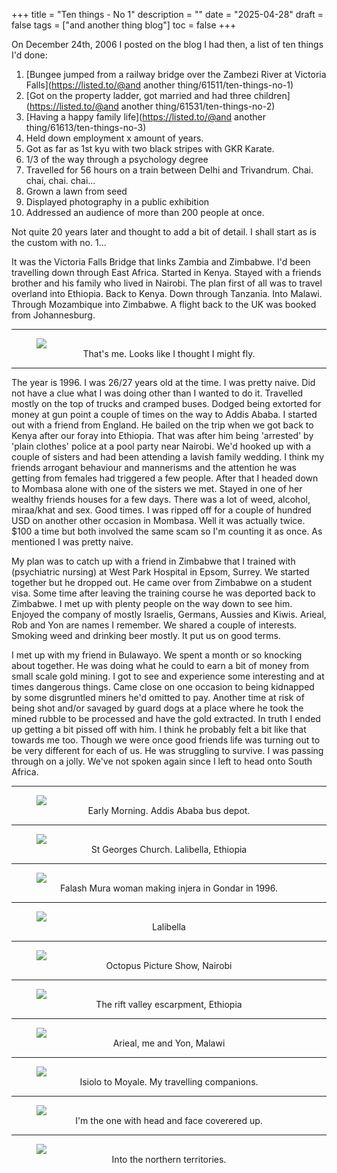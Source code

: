 +++
title = "Ten things - No 1"
description = ""
date = "2025-04-28"
draft = false
tags = ["and another thing blog"]
toc = false
+++

On December 24th, 2006 I posted on the blog I had then, a list of ten things I'd done: 

1. [Bungee jumped from a railway bridge over the Zambezi River at Victoria Falls](https://listed.to/@and another thing/61511/ten-things-no-1)
2. [Got on the property ladder, got married and had three children](https://listed.to/@and another thing/61531/ten-things-no-2)
3. [Having a happy family life](https://listed.to/@and another thing/61613/ten-things-no-3)
4. Held down employment x amount of years.
5. Got as far as 1st kyu with two black stripes with GKR Karate.
6. 1/3 of the way through a psychology degree
7. Travelled for 56 hours on a train between Delhi and Trivandrum. Chai. chai, chai. chai…
8. Grown a lawn from seed
9. Displayed photography  in a public exhibition
10. Addressed an audience of more than 200 people at once.

Not quite 20 years later and thought to add a bit of detail. I shall start as is the custom with no. 1...

It was the Victoria Falls Bridge that links Zambia and Zimbabwe. I'd been travelling down through East Africa. Started in Kenya. Stayed with a friends brother and his family who lived in Nairobi. The plan first of all was to travel overland into Ethiopia. Back to Kenya. Down through Tanzania. Into Malawi. Through Mozambique into Zimbabwe. A flight back to the UK was booked from Johannesburg. 

***

<figure style="text-align: center">
  <img style="display:block;margin:auto" src="https://i.ibb.co/RTN1tf2S/jump.jpg">
  <figcaption>That's me. Looks like I thought I might fly.</figcaption>
</figure>

***

The year is 1996. I was 26/27 years old at the time. I was pretty naive. Did not have a clue what I was doing other than I wanted to do it. Travelled mostly on the top of trucks and cramped buses. Dodged being extorted for money at gun point a couple of times on the way to Addis Ababa. I started out with a friend from England. He bailed on the trip when we got back to Kenya after our foray into Ethiopia.  That was after him being 'arrested' by 'plain clothes' police at a pool party near Nairobi. We'd hooked up with a couple of sisters and had been attending a lavish family wedding. I think my friends arrogant behaviour and mannerisms and the attention he was getting from females had triggered a few people.  After that I headed down to Mombasa alone with one of the sisters we met. Stayed in one of her wealthy friends houses for a few days. There was a lot of weed, alcohol, miraa/khat and sex.  Good times. I was ripped off for a couple of hundred USD on another other occasion in Mombasa. Well it was actually twice. $100 a time but both involved the same scam so I'm counting it as once.  As mentioned I was pretty naive. 

My plan was to catch up with a friend in Zimbabwe that I trained with (psychiatric nursing) at West Park Hospital in Epsom, Surrey. We started together but he dropped out. He came over from Zimbabwe on a student visa.  Some time after leaving the training course he was deported back to Zimbabwe. I met up with plenty people on the way down to see him. Enjoyed the company of mostly Israelis, Germans, Aussies and Kiwis.  Arieal, Rob and Yon are names I remember. We shared a couple of interests. Smoking weed and drinking beer mostly. It put us on good terms. 

I met up with my friend in Bulawayo. We spent a month or so knocking about together. He was doing what he could to earn a bit of money from small scale gold mining. I got to see and experience some interesting and at times dangerous things. Came close on one occasion to being kidnapped by some disgruntled miners he'd omitted to pay. Another time at risk of being shot and/or savaged by guard dogs at a place  where he took the mined rubble to be processed and have the gold extracted. In truth I ended up getting a bit pissed off with him. I think he probably felt a bit like that towards me too. Though we were once good friends life was turning out to be very different for each of us. He was struggling to survive. I was passing through on a jolly. We've not spoken again since I left to head onto South Africa.

***

<figure style="text-align: center">
  <img style="display:block;margin:auto" src="https://i.ibb.co/Hp4HZ1Ww/Untitled-8-v1.jpg">
  <figcaption>Early Morning. Addis Ababa bus depot.</figcaption>
</figure>

***

<figure style="text-align: center">
  <img style="display:block;margin:auto" src="https://i.ibb.co/5WyrZk8r/georges-church.jpg">
  <figcaption>St Georges Church. Lalibella, Ethiopia</figcaption>
</figure>

***

<figure style="text-align: center">
  <img style="display:block;margin:auto" src="https://i.ibb.co/FbtVzqYQ/injera.jpg">
  <figcaption>Falash Mura woman making injera in Gondar in 1996.</figcaption>
</figure>

***

<figure style="text-align: center">
  <img style="display:block;margin:auto" src="https://i.ibb.co/XkzH5y20/lalibela-panorama.jpg">
  <figcaption>Lalibella</figcaption>
</figure>

***

<figure style="text-align: center">
  <img style="display:block;margin:auto" src="https://i.ibb.co/xKVkrff9/octopuspictures.jpg">
  <figcaption>Octopus Picture Show, Nairobi</figcaption>
</figure>

***

<figure style="text-align: center">
  <img style="display:block;margin:auto" src="https://i.ibb.co/MxzqhtdX/rift.jpg">
  <figcaption>The rift valley escarpment, Ethiopia</figcaption>
</figure>

***

<figure style="text-align: center">
  <img style="display:block;margin:auto" src="https://i.ibb.co/Pp0jTM1/Scan10085.jpg">
  <figcaption>Arieal, me and Yon, Malawi</figcaption>
</figure>

***

<figure style="text-align: center">
  <img style="display:block;margin:auto" src="https://i.ibb.co/9QqdGbK/truck01.jpg">
  <figcaption>Isiolo to Moyale. My travelling companions. </figcaption>
</figure>

***

<figure style="text-align: center">
  <img style="display:block;margin:auto" src="https://i.ibb.co/kLJJSHZ/truck02.jpg">
  <figcaption>I'm the one with head and face coverered up. </figcaption>
</figure>

***

<figure style="text-align: center">
  <img style="display:block;margin:auto" src="https://i.ibb.co/hJXfFVqD/truck03.jpg">
  <figcaption>Into the northern territories. </figcaption>
</figure>